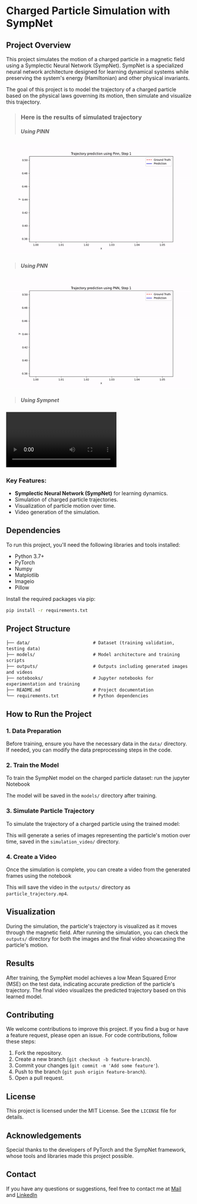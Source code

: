# Charged Particle Simulation with SympNet

## Project Overview

This project simulates the motion of a charged particle in a magnetic field using a Symplectic Neural Network (SympNet). SympNet is a specialized neural network architecture designed for learning dynamical systems while preserving the system's energy (Hamiltonian) and other physical invariants. 

The goal of this project is to model the trajectory of a charged particle based on the physical laws governing its motion, then simulate and visualize this trajectory.

> ### Here is the results of simulated trajectory
> ##### Using PINN
![PINN video](./simulation_gif\pinn.gif)

> ##### Using PNN

![PNN video](./simulation_gif\PNN.gif)

> ##### Using Sympnet

![Sympnet video](./simulation_video/particle_trajectory_PNN.mp4)


### Key Features:
- **Symplectic Neural Network (SympNet)** for learning dynamics.
- Simulation of charged particle trajectories.
- Visualization of particle motion over time.
- Video generation of the simulation.

## Dependencies

To run this project, you'll need the following libraries and tools installed:

- Python 3.7+
- PyTorch
- Numpy
- Matplotlib
- Imageio
- Pillow

Install the required packages via pip:

```bash
pip install -r requirements.txt
````


## Project Structure

```plaintext
├── data/                        # Dataset (training validation, testing data)
├── models/                      # Model architecture and training scripts
├── outputs/                     # Outputs including generated images and videos
├── notebooks/                   # Jupyter notebooks for experimentation and training
├── README.md                    # Project documentation
└── requirements.txt             # Python dependencies
```

## How to Run the Project

### 1. Data Preparation
Before training, ensure you have the necessary data in the `data/` directory. If needed, you can modify the data preprocessing steps in the code.

### 2. Train the Model
To train the SympNet model on the charged particle dataset:
run the jupyter Notebook 

The model will be saved in the `models/` directory after training.

### 3. Simulate Particle Trajectory
To simulate the trajectory of a charged particle using the trained model:


This will generate a series of images representing the particle's motion over time, saved in the `simulation_video/` directory.

### 4. Create a Video
Once the simulation is complete, you can create a video from the generated frames using the notebook

This will save the video in the `outputs/` directory as `particle_trajectory.mp4`.


## Visualization

During the simulation, the particle's trajectory is visualized as it moves through the magnetic field. After running the simulation, you can check the `outputs/` directory for both the images and the final video showcasing the particle's motion.

## Results

After training, the SympNet model achieves a low Mean Squared Error (MSE) on the test data, indicating accurate prediction of the particle's trajectory. The final video visualizes the predicted trajectory based on this learned model.

## Contributing

We welcome contributions to improve this project. If you find a bug or have a feature request, please open an issue. For code contributions, follow these steps:

1. Fork the repository.
2. Create a new branch (`git checkout -b feature-branch`).
3. Commit your changes (`git commit -m 'Add some feature'`).
4. Push to the branch (`git push origin feature-branch`).
5. Open a pull request.

## License

This project is licensed under the MIT License. See the `LICENSE` file for details.

## Acknowledgements

Special thanks to the developers of PyTorch and the SympNet framework, whose tools and libraries made this project possible.

## Contact

If you have any questions or suggestions, feel free to contact me at [Mail](mailto:puspakmeher3@gmail.com) and [LinkedIn](https://www.linkedin.com/in/puspakmeher3/?_l=en_US)

